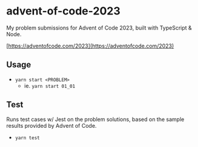 # advent-of-code-2023

My problem submissions for Advent of Code 2023, built with TypeScript & Node.

[https://adventofcode.com/2023](https://adventofcode.com/2023)

## Usage

- `yarn start <PROBLEM>`
  - ie. `yarn start 01_01`
 
## Test

Runs test cases w/ Jest on the problem solutions, based on the sample results provided by Advent of Code.

- `yarn test`
